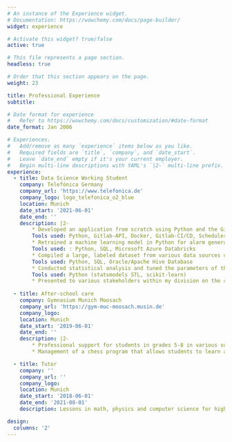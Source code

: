 ```yaml
---
# An instance of the Experience widget.
# Documentation: https://wowchemy.com/docs/page-builder/
widget: experience

# Activate this widget? true/false
active: true

# This file represents a page section.
headless: true

# Order that this section appears on the page.
weight: 23

title: Professional Experience
subtitle:

# Date format for experience
#   Refer to https://wowchemy.com/docs/customization/#date-format
date_format: Jan 2006

# Experiences.
#   Add/remove as many `experience` items below as you like.
#   Required fields are `title`, `company`, and `date_start`.
#   Leave `date_end` empty if it's your current employer.
#   Begin multi-line descriptions with YAML's `|2-` multi-line prefix.
experience:
  - title: Data Science Working Student
    company: Telefónica Germany
    company_url: 'https://www.telefonica.de'
    company_logo: logo_telefonica_o2_blue
    location: Munich
    date_start: '2021-06-01'
    date_end: ''
    description: |2-
        * Developed an application from scratch using Python and the Gitlab API, seamlessly enabling collaboration between teams for over 100 employees  
        Tools used: Python, Gitlab-API, Docker, Gitlab-CI/CD, Scheduler
        * Retrained a machine learning model in Python for alarm generation on financially-relevant time series data, resulting in improved aggregation of alarm periods and a clear reduction of false alarms by 33%  
        Tools used: : Python, SQL, Microsoft Azure Databricks
        * Compiled a large, labeled dataset from various data sources using complex SQL queries, and subsequently implemented automated plausibility checks using cloud computing resources  
        Tools used: Python, SQL, Oracle/Apache Hive Database
        * Conducted statistical analysis and tuned the parameters of the STL function for an alarm-generating machine learning model to better detect level shifts  
        Tools used: Python (statsmodels STL, scikit-learn)
        * Presented to various stakeholders within my division on the complexity of transforming a Python script into a productive application
        
  - title: After-school care
    company: Gymnasium Munich Moosach
    company_url: 'https://gym-muc-moosach.musin.de'
    company_logo: 
    location: Munich
    date_start: '2019-06-01'
    date_end: ''
    description: |2-
        * Professional support for students in grades 5-8 in various subjects
        * Management of a chess program that allows students to learn and explore the game of chess

  - title: Tutor
    company: ''
    company_url: ''
    company_logo: 
    location: Munich
    date_start: '2018-06-01'
    date_end: '2021-08-01'
    description: Lessons in math, physics and computer science for high school students which led to improved grades

design:
  columns: '2'
---
```

